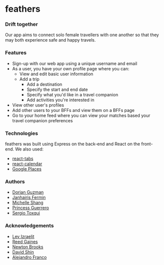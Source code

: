 # feathers
### Drift together

Our app aims to connect solo female travellers with one another so that they may both experience safe and happy travels.

### Features
* Sign-up with our web app using a unique username and email
* As a user, you have your own profile page where you can:
  - View and edit basic user information
  - Add a trip
    - Add a destination
    - Specify the start and end date
    - Specify what you'd like in a travel companion
    - Add activities you're interested in
* View other user's profiles
* Add other users to your BFFs and view them on a BFFs page
* Go to your home feed where you can view your matches based your travel companion preferences

### Technologies

feathers was built using Express on the back-end and React on the front-end. We also used:
* [react-tabs](https://www.npmjs.com/package/react-tabs)
* [react-calendar](https://www.npmjs.com/package/react-calendar)
* [Google Places](https://developers.google.com/places/web-service/)

### Authors
* [Dorian Guzman](https://github.com/doriguzman)
* [Janhairis Fermin](https://github.com/janhairis)
* [Michelle Shang](https://github.com/michellelala)
* [Princess Guerrero](https://github.com/princessguerrero)
* [Sergio Toxqui](https://github.com/sergiotoxqui)

### Acknowledgements 
* [Lev Izraelit](https://github.com/lizraeli)
* [Reed Gaines](https://github.com/crymall)
* [Newton Brooks](https://github.com/newton-brooks)
* [David Shin](https://github.com/davidyshin)
* [Alejandro Franco](https://github.com/alejo4373)
